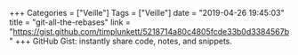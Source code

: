 +++
Categories = ["Veille"]
Tags = ["Veille"]
date = "2019-04-26 19:45:03"
title = "git-all-the-rebases"
link = "https://gist.github.com/timplunkett/5218714a80c4805fcde33b0d3384567b"
+++
GitHub Gist: instantly share code, notes, and snippets.